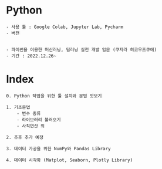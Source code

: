 # Python
    - 사용 툴 : Google Colab, Jupyter Lab, Pycharm
    - 버전

        
    - 파이썬을 이용한 머신러닝, 딥러닝 실전 개발 입문 (쿠지라 히코우즈쿠에)
    - 기간 : 2022.12.26~

# Index

    0. Python 작업을 위한 툴 설치와 문법 맛보기

    1. 기초문법
        - 변수 종류
        - 라이브러리 불러오기
        - 사칙연산 외

    2. 추후 추가 예정

    3. 데이터 가공을 위한 NumPy와 Pandas Library

    4. 데이터 시각화 (Matplot, Seaborn, Plotly Library)

